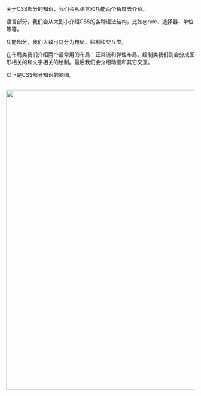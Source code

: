 关于CSS部分的知识，我们会从语言和功能两个角度去介绍。

语言部分，我们会从大到小介绍CSS的各种语法结构，比如@rule、选择器、单位等等。

功能部分，我们大致可以分为布局、绘制和交互类。

在布局类我们介绍两个最常用的布局：正常流和弹性布局。绘制类我们则会分成图形相关的和文字相关的绘制。最后我们会介绍动画和其它交互。

以下是CSS部分知识的脑图。


<br/>
<img src='https://github.com/jiangxia/FE-Knowledge/raw/master/images/25.png' width='800'>
<br/>